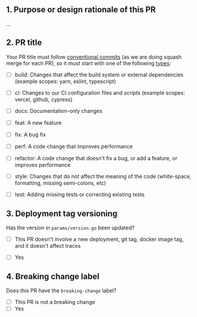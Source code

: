 ## 1. Purpose or design rationale of this PR

...


## 2. PR title

Your PR title must follow [conventional commits](https://www.conventionalcommits.org/en/v1.0.0/#summary) (as we are doing squash merge for each PR), so it must start with one of the following [types](https://github.com/angular/angular/blob/22b96b9/CONTRIBUTING.md#type):

- [ ] build: Changes that affect the build system or external dependencies (example scopes: yarn, eslint, typescript)
- [ ] ci: Changes to our CI configuration files and scripts (example scopes: vercel, github, cypress)
- [ ] docs: Documentation-only changes
- [ ] feat: A new feature
- [ ] fix: A bug fix
- [ ] perf: A code change that improves performance
- [ ] refactor: A code change that doesn't fix a bug, or add a feature, or improves performance
- [ ] style: Changes that do not affect the meaning of the code (white-space, formatting, missing semi-colons, etc)
- [ ] test: Adding missing tests or correcting existing tests


## 3. Deployment tag versioning

Has the version in `params/version.go` been updated?

- [ ] This PR doesn't involve a new deployment, git tag, docker image tag, and it doesn't affect traces
- [ ] Yes


## 4. Breaking change label

Does this PR have the `breaking-change` label?

- [ ] This PR is not a breaking change
- [ ] Yes
